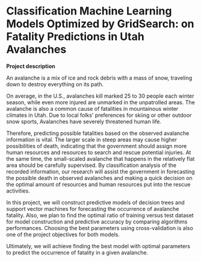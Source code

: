 # Classification Machine Learning Models Optimized by GridSearch: on Fatality Predictions in Utah Avalanches

**Project description** 

An avalanche is a mix of ice and rock debris with a mass of snow, traveling down to destroy everything on its path. 


On average, in the U.S., avalanches kill marked 25 to 30 people each winter season, while even more injured are unmarked in the unpatrolled areas. 
The avalanche is also a common cause of fatalities in mountainous winter climates in Utah. Due to local folks' preferences for skiing or other outdoor snow sports, Avalanches have severely threatened human life. 


Therefore, predicting possible fatalities based on the observed avalanche information is vital. The larger scale in steep areas may cause higher possibilities of death, indicating that the government should assign more human resources and resources to search and rescue potential injuries. At the same time, the small-scaled avalanche that happens in the relatively flat area should be carefully supervised. By classification analysis of the recorded information, our research will assist the government in forecasting the possible death in observed avalanches and making a quick decision on the optimal amount of resources and human resources put into the rescue activities. 


In this project, we will construct predictive models of decision trees and support vector machines for forecasting the occurrence of avalanche fatality. Also, we plan to find the optimal ratio of training versus test dataset for model construction and predictive accuracy by comparing algorithms performances. Choosing the best parameters using cross-validation is also one of the project objectives for both models. 


Ultimately, we will achieve finding the best model with optimal parameters to predict the occurrence of fatality in a given avalanche. 

